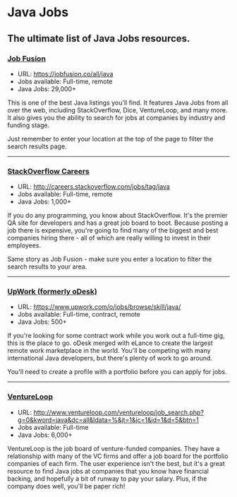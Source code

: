 # Java Jobs
## The ultimate list of Java Jobs resources.

### [Job Fusion](https://jobfusion.co/all/java)
* URL: https://jobfusion.co/all/java
* Jobs available: Full-time, remote
* Java Jobs: 29,000+

This is one of the best Java listings you'll find. It features Java Jobs from all over the web, including StackOverflow, Dice, VentureLoop, and many more. It also gives you the ability to search for jobs at companies by industry and funding stage.

Just remember to enter your location at the top of the page to filter the search results page.

---------------------

### [StackOverflow Careers](http://careers.stackoverflow.com/jobs/tag/java)
* URL: http://careers.stackoverflow.com/jobs/tag/java
* Jobs available: Full-time, remote
* Java Jobs: 1,000+

If you do any programming, you know about StackOverflow. It's the premier QA site for developers and has a great job board to boot. Because posting a job there is expensive, you're going to find many of the biggest and best companies hiring there - all of which are really willing to invest in their employees.

Same story as Job Fusion - make sure you enter a location to filter the search results to your area. 

---------------------

### [UpWork (formerly oDesk)](https://www.upwork.com/o/jobs/browse/skill/java/)
* URL: https://www.upwork.com/o/jobs/browse/skill/java/
* Jobs available: Full-time, contract, remote
* Java Jobs: 500+

If you're looking for some contract work while you work out a full-time gig, this is the place to go. oDesk merged with eLance to create the largest remote work marketplace in the world. You'll be competing with many international Java developers, but there's plenty of work to go around.

You'll need to create a profile with a portfolio before you can apply for jobs.

---------------------

### [VentureLoop](http://www.ventureloop.com/ventureloop/job_search.php?g=0&kword=java&dc=all&ldata=%&jt=1&jc=1&jd=1&d=5&btn=1)
* URL: http://www.ventureloop.com/ventureloop/job_search.php?g=0&kword=java&dc=all&ldata=%&jt=1&jc=1&jd=1&d=5&btn=1
* Jobs available: Full-time
* Java Jobs: 6,000+

VentureLoop is the job board of venture-funded companies. They have a relationship with many of the VC firms and offer a job board for the portfolio companies of each firm. The user experience isn't the best, but it's a great resource to find Java jobs at companies that you know have financial backing, and hopefully a bit of runway to pay your salary. Plus, if the company does well, you'll be paper rich!
